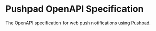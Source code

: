 # Pushpad OpenAPI Specification

The OpenAPI specification for web push notifications using [Pushpad](https://pushpad.xyz).
